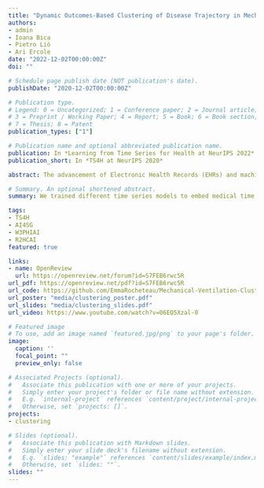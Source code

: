 ```yaml
---
title: "Dynamic Outcomes-Based Clustering of Disease Trajectory in Mechanically Ventilated Patients"
authors:
- admin
- Ioana Bica
- Pietro Liò
- Ari Ercole
date: "2022-12-02T00:00:00Z"
doi: ""

# Schedule page publish date (NOT publication's date).
publishDate: "2020-12-02T00:00:00Z"

# Publication type.
# Legend: 0 = Uncategorized; 1 = Conference paper; 2 = Journal article;
# 3 = Preprint / Working Paper; 4 = Report; 5 = Book; 6 = Book section;
# 7 = Thesis; 8 = Patent
publication_types: ["1"]

# Publication name and optional abbreviated publication name.
publication: In *Learning from Time Series for Health at NeurIPS 2022*
publication_short: In *TS4H at NeurIPS 2020*

abstract: The advancement of Electronic Health Records (EHRs) and machine learning have enabled a data-driven and personalised approach to healthcare. One step in this direction is to uncover patient sub-types with similar disease trajectories in a heterogeneous population. This is especially important in the context of mechanical ventilation in intensive care, where mortality is high and there is no consensus on treatment. In this work, we present a new approach to clustering mechanical ventilation episodes, using a multi-task combination of supervised, self-supervised and unsupervised learning techniques. Our dynamic clustering assignment is explicitly guided to reflect the phenotype, trajectory and outcomes of the patient. Experimentation on a real-world dataset is encouraging, and we hope that we could someday translate this into actionable insights in guiding future clinical research.

# Summary. An optional shortened abstract.
summary: We trained different time series models to embed medical time series data from mechanical ventilation episodes, and then we clustered these to uncover hidden patient subtypes in the data.

tags:
- TS4H
- AI4SG
- W3PHIAI
- R2HCAI
featured: true

links:
- name: OpenReview
  url: https://openreview.net/forum?id=S7FEB6rwc5R
url_pdf: https://openreview.net/pdf?id=S7FEB6rwc5R
url_code: https://github.com/EmmaRocheteau/Mechanical-Ventilation-Clustering
url_poster: "media/clustering_poster.pdf"
url_slides: "media/clustering_slides.pdf"
url_video: https://www.youtube.com/watch?v=06EQ5Xzal-0

# Featured image
# To use, add an image named `featured.jpg/png` to your page's folder. 
image:
  caption: ''
  focal_point: ""
  preview_only: false

# Associated Projects (optional).
#   Associate this publication with one or more of your projects.
#   Simply enter your project's folder or file name without extension.
#   E.g. `internal-project` references `content/project/internal-project/index.md`.
#   Otherwise, set `projects: []`.
projects:
- clustering

# Slides (optional).
#   Associate this publication with Markdown slides.
#   Simply enter your slide deck's filename without extension.
#   E.g. `slides: "example"` references `content/slides/example/index.md`.
#   Otherwise, set `slides: ""`.
slides: ""
---
```


